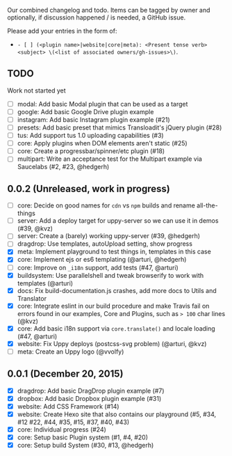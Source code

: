 Our combined changelog and todo. Items can be tagged by owner and optionally, if discussion
happened / is needed, a GitHub issue.

Please add your entries in the form of:

 - `- [ ] (<plugin name>|website|core|meta): <Present tense verb> <subject> \(<list of associated owners/gh-issues>\)`.

## TODO

Work not started yet

- [ ] modal: Add basic Modal plugin that can be used as a target
- [ ] google: Add basic Google Drive plugin example
- [ ] instagram: Add basic Instagram plugin example (#21)
- [ ] presets: Add basic preset that mimics Transloadit's jQuery plugin (#28)
- [ ] tus: Add support tus 1.0 uploading capabilities (#3)
- [ ] core: Apply plugins when DOM elements aren't static (#25)
- [ ] core: Create a progressbar/spinner/etc plugin (#18)
- [ ] multipart: Write an acceptance test for the Multipart example via Saucelabs (#2, #23, @hedgerh)

## 0.0.2 (Unreleased, work in progress)

- [ ] core: Decide on good names for `cdn` vs `npm` builds and rename all-the-things
- [ ] server: Add a deploy target for uppy-server so we can use it in demos (#39, @kvz)
- [ ] server: Create a (barely) working uppy-server (#39, @hedgerh)
- [ ] dragdrop: Use templates, autoUpload setting, show progress
- [X] meta: Implement playground to test things in, templates in this case
- [X] core: Implement ejs or es6 templating (@arturi, @hedgerh)
- [ ] core: Improve on `_i18n` support, add tests (#47, @arturi)
- [X] buildsystem: Use parallelshell and tweak browserify to work with templates (@arturi)
- [X] docs: Fix build-documentation.js crashes, add more docs to Utils and Translator
- [X] core: Integrate eslint in our build procedure and make Travis fail on errors found in our examples, Core and Plugins, such as `> 100` char lines (@kvz)
- [X] core: Add basic i18n support via `core.translate()` and locale loading (#47, @arturi)
- [X] website: Fix Uppy deploys (postcss-svg problem) (@arturi, @kvz)
- [ ] meta: Create an Uppy logo (@vvolfy)

## 0.0.1 (December 20, 2015)

- [x] dragdrop: Add basic DragDrop plugin example (#7)
- [x] dropbox: Add basic Dropbox plugin example (#31)
- [x] website: Add CSS Framework (#14)
- [x] website: Create Hexo site that also contains our playground (#5, #34, #12 #22, #44, #35, #15, #37, #40, #43)
- [x] core: Individual progress (#24)
- [x] core: Setup basic Plugin system (#1, #4, #20)
- [x] core: Setup build System (#30, #13, @hedgerh)
